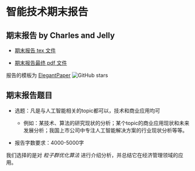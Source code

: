 # 智能技术期末报告

## 期末报告 by Charles and Jelly

- [期末报告 tex 文件](elegantpaper-cn.tex)

- [期末报告最终 pdf 文件](elegantpaper-cn.pdf)

报告的模板为 [ElegantPaper](https://github.com/ElegantLaTeX/ElegantPaper) ![GitHub stars](https://img.shields.io/github/stars/ElegantLaTeX/ElegantPaper?style=social) 

## 期末报告题目

- 选题：凡是与人工智能相关的topic都可以，技术和商业应用均可
	- 例如：某技术、算法的研究现状的分析；某个topic的商业应用现状和未来发展分析；我国上市公司中专注人工智能解决方案的行业现状分析等等。

- 报告字数要求：4000-5000字

我们选择的是对 *粒子群优化算法* 进行介绍分析，并总结它在经济管理领域的应用。

